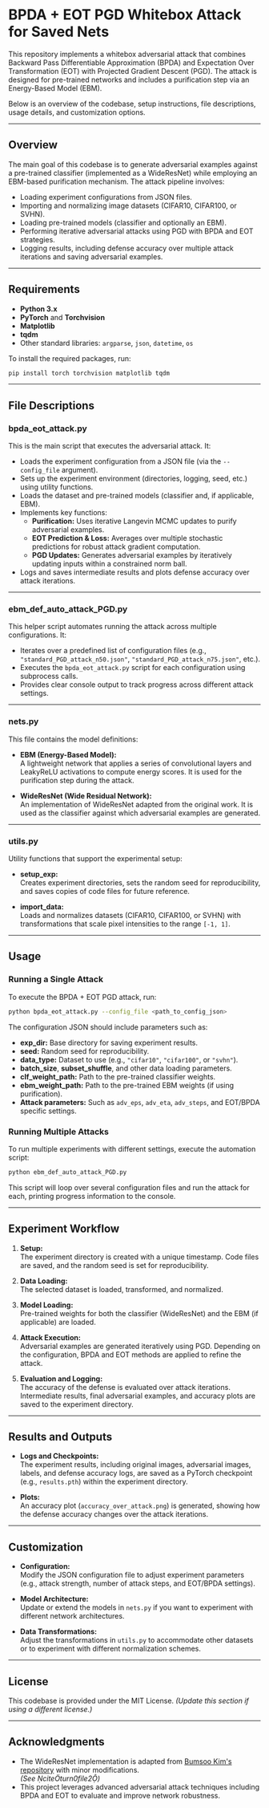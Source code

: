# BPDA + EOT PGD Whitebox Attack for Saved Nets

This repository implements a whitebox adversarial attack that combines Backward Pass Differentiable Approximation (BPDA) and Expectation Over Transformation (EOT) with Projected Gradient Descent (PGD). The attack is designed for pre-trained networks and includes a purification step via an Energy-Based Model (EBM).

Below is an overview of the codebase, setup instructions, file descriptions, usage details, and customization options.

---

## Overview

The main goal of this codebase is to generate adversarial examples against a pre-trained classifier (implemented as a WideResNet) while employing an EBM-based purification mechanism. The attack pipeline involves:
- Loading experiment configurations from JSON files.
- Importing and normalizing image datasets (CIFAR10, CIFAR100, or SVHN).
- Loading pre-trained models (classifier and optionally an EBM).
- Performing iterative adversarial attacks using PGD with BPDA and EOT strategies.
- Logging results, including defense accuracy over multiple attack iterations and saving adversarial examples.

---

## Requirements

- **Python 3.x**
- **PyTorch** and **Torchvision**
- **Matplotlib**
- **tqdm**
- Other standard libraries: `argparse`, `json`, `datetime`, `os`

To install the required packages, run:

```bash
pip install torch torchvision matplotlib tqdm
```

---

## File Descriptions

### bpda_eot_attack.py  
This is the main script that executes the adversarial attack. It:
- Loads the experiment configuration from a JSON file (via the `--config_file` argument).
- Sets up the experiment environment (directories, logging, seed, etc.) using utility functions.
- Loads the dataset and pre-trained models (classifier and, if applicable, EBM).
- Implements key functions:
  - **Purification:** Uses iterative Langevin MCMC updates to purify adversarial examples.
  - **EOT Prediction & Loss:** Averages over multiple stochastic predictions for robust attack gradient computation.
  - **PGD Updates:** Generates adversarial examples by iteratively updating inputs within a constrained norm ball.
- Logs and saves intermediate results and plots defense accuracy over attack iterations.


---

### ebm_def_auto_attack_PGD.py  
This helper script automates running the attack across multiple configurations. It:
- Iterates over a predefined list of configuration files (e.g., `"standard_PGD_attack_n50.json"`, `"standard_PGD_attack_n75.json"`, etc.).
- Executes the `bpda_eot_attack.py` script for each configuration using subprocess calls.
- Provides clear console output to track progress across different attack settings.


---

### nets.py  
This file contains the model definitions:

- **EBM (Energy-Based Model):**  
  A lightweight network that applies a series of convolutional layers and LeakyReLU activations to compute energy scores. It is used for the purification step during the attack.

- **WideResNet (Wide Residual Network):**  
  An implementation of WideResNet adapted from the original work. It is used as the classifier against which adversarial examples are generated.


---

### utils.py  
Utility functions that support the experimental setup:
- **setup_exp:**  
  Creates experiment directories, sets the random seed for reproducibility, and saves copies of code files for future reference.

- **import_data:**  
  Loads and normalizes datasets (CIFAR10, CIFAR100, or SVHN) with transformations that scale pixel intensities to the range `[-1, 1]`.


---

## Usage

### Running a Single Attack

To execute the BPDA + EOT PGD attack, run:

```bash
python bpda_eot_attack.py --config_file <path_to_config_json>
```

The configuration JSON should include parameters such as:
- **exp_dir:** Base directory for saving experiment results.
- **seed:** Random seed for reproducibility.
- **data_type:** Dataset to use (e.g., `"cifar10"`, `"cifar100"`, or `"svhn"`).
- **batch_size**, **subset_shuffle**, and other data loading parameters.
- **clf_weight_path:** Path to the pre-trained classifier weights.
- **ebm_weight_path:** Path to the pre-trained EBM weights (if using purification).
- **Attack parameters:** Such as `adv_eps`, `adv_eta`, `adv_steps`, and EOT/BPDA specific settings.

### Running Multiple Attacks

To run multiple experiments with different settings, execute the automation script:

```bash
python ebm_def_auto_attack_PGD.py
```

This script will loop over several configuration files and run the attack for each, printing progress information to the console.

---

## Experiment Workflow

1. **Setup:**  
   The experiment directory is created with a unique timestamp. Code files are saved, and the random seed is set for reproducibility.

2. **Data Loading:**  
   The selected dataset is loaded, transformed, and normalized.

3. **Model Loading:**  
   Pre-trained weights for both the classifier (WideResNet) and the EBM (if applicable) are loaded.

4. **Attack Execution:**  
   Adversarial examples are generated iteratively using PGD. Depending on the configuration, BPDA and EOT methods are applied to refine the attack.

5. **Evaluation and Logging:**  
   The accuracy of the defense is evaluated over attack iterations. Intermediate results, final adversarial examples, and accuracy plots are saved to the experiment directory.

---

## Results and Outputs

- **Logs and Checkpoints:**  
  The experiment results, including original images, adversarial images, labels, and defense accuracy logs, are saved as a PyTorch checkpoint (e.g., `results.pth`) within the experiment directory.

- **Plots:**  
  An accuracy plot (`accuracy_over_attack.png`) is generated, showing how the defense accuracy changes over the attack iterations.

---

## Customization

- **Configuration:**  
  Modify the JSON configuration file to adjust experiment parameters (e.g., attack strength, number of attack steps, and EOT/BPDA settings).

- **Model Architecture:**  
  Update or extend the models in `nets.py` if you want to experiment with different network architectures.

- **Data Transformations:**  
  Adjust the transformations in `utils.py` to accommodate other datasets or to experiment with different normalization schemes.

---

## License

This codebase is provided under the MIT License. *(Update this section if using a different license.)*

---

## Acknowledgments

- The WideResNet implementation is adapted from [Bumsoo Kim's repository](https://github.com/meliketoy/wide-resnet.pytorch) with minor modifications.  
  *(See citeturn0file2)*
- This project leverages advanced adversarial attack techniques including BPDA and EOT to evaluate and improve network robustness.
